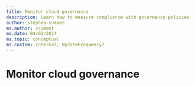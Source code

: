 ```yaml
---
title: Monitor cloud governance
description: Learn how to measure compliance with governance policies
author: stephen-sumner
ms.author: ssumenr
ms.date: 04/01/2024
ms.topic: conceptual
ms.custom: internal, UpdateFrequency2
---
```

# Monitor cloud governance
